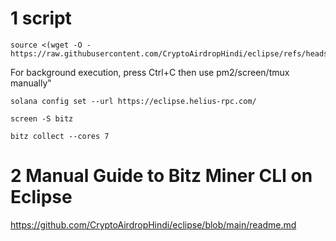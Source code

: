 # 1 script 
```
source <(wget -O - https://raw.githubusercontent.com/CryptoAirdropHindi/eclipse/refs/heads/main/eclipse.sh)
```
For background execution, press Ctrl+C then use pm2/screen/tmux manually"

```
solana config set --url https://eclipse.helius-rpc.com/
```
```
screen -S bitz

```
```
bitz collect --cores 7

```

# 2 Manual Guide to Bitz Miner CLI on Eclipse

https://github.com/CryptoAirdropHindi/eclipse/blob/main/readme.md
